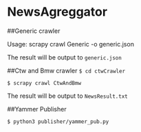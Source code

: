# NewsAgreggator

##Generic crawler

Usage: scrapy crawl Generic -o generic.json

The result will be output to `generic.json`

##Ctw and Bmw crawler
`$ cd ctwCrawler`

`$ scrapy crawl CtwAndBmw`

The result will be output to `NewsResult.txt`

##Yammer Publisher

`$ python3 publisher/yammer_pub.py`